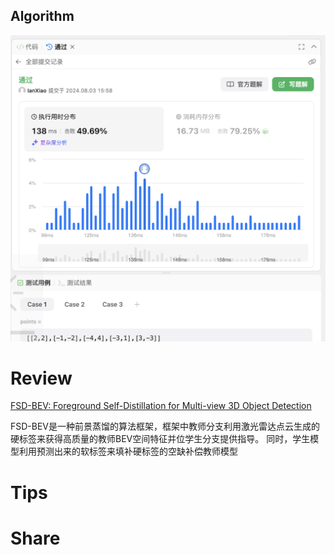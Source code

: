 ## Algorithm

![ianxiao-2024-08-04-lc.png](../../images/temp/ianxiao-2024-08-04-lc.png)

# Review

[FSD-BEV: Foreground Self-Distillation for Multi-view 3D Object Detection](https://arxiv.org/abs/2407.10135)

FSD-BEV是一种前景蒸馏的算法框架，框架中教师分支利用激光雷达点云生成的硬标签来获得高质量的教师BEV空间特征并位学生分支提供指导。
同时，学生模型利用预测出来的软标签来填补硬标签的空缺补偿教师模型

# Tips


# Share
